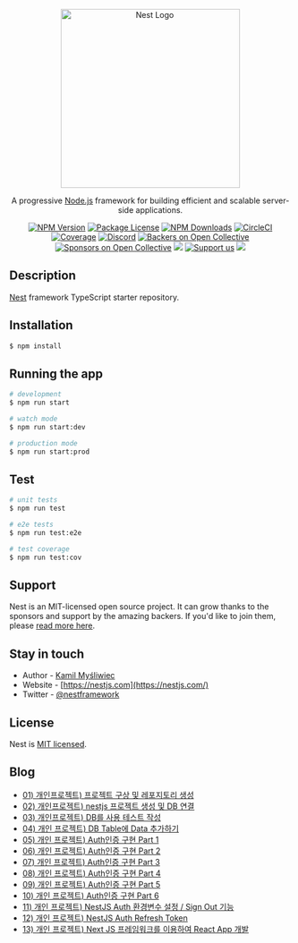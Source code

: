 <p align="center">
  <a href="http://nestjs.com/" target="blank"><img src="https://nestjs.com/img/logo_text.svg" width="320" alt="Nest Logo" /></a>
</p>

[circleci-image]: https://img.shields.io/circleci/build/github/nestjs/nest/master?token=abc123def456
[circleci-url]: https://circleci.com/gh/nestjs/nest

  <p align="center">A progressive <a href="http://nodejs.org" target="_blank">Node.js</a> framework for building efficient and scalable server-side applications.</p>
    <p align="center">
<a href="https://www.npmjs.com/~nestjscore" target="_blank"><img src="https://img.shields.io/npm/v/@nestjs/core.svg" alt="NPM Version" /></a>
<a href="https://www.npmjs.com/~nestjscore" target="_blank"><img src="https://img.shields.io/npm/l/@nestjs/core.svg" alt="Package License" /></a>
<a href="https://www.npmjs.com/~nestjscore" target="_blank"><img src="https://img.shields.io/npm/dm/@nestjs/common.svg" alt="NPM Downloads" /></a>
<a href="https://circleci.com/gh/nestjs/nest" target="_blank"><img src="https://img.shields.io/circleci/build/github/nestjs/nest/master" alt="CircleCI" /></a>
<a href="https://coveralls.io/github/nestjs/nest?branch=master" target="_blank"><img src="https://coveralls.io/repos/github/nestjs/nest/badge.svg?branch=master#9" alt="Coverage" /></a>
<a href="https://discord.gg/G7Qnnhy" target="_blank"><img src="https://img.shields.io/badge/discord-online-brightgreen.svg" alt="Discord"/></a>
<a href="https://opencollective.com/nest#backer" target="_blank"><img src="https://opencollective.com/nest/backers/badge.svg" alt="Backers on Open Collective" /></a>
<a href="https://opencollective.com/nest#sponsor" target="_blank"><img src="https://opencollective.com/nest/sponsors/badge.svg" alt="Sponsors on Open Collective" /></a>
  <a href="https://paypal.me/kamilmysliwiec" target="_blank"><img src="https://img.shields.io/badge/Donate-PayPal-ff3f59.svg"/></a>
    <a href="https://opencollective.com/nest#sponsor"  target="_blank"><img src="https://img.shields.io/badge/Support%20us-Open%20Collective-41B883.svg" alt="Support us"></a>
  <a href="https://twitter.com/nestframework" target="_blank"><img src="https://img.shields.io/twitter/follow/nestframework.svg?style=social&label=Follow"></a>
</p>
  <!--[![Backers on Open Collective](https://opencollective.com/nest/backers/badge.svg)](https://opencollective.com/nest#backer)
  [![Sponsors on Open Collective](https://opencollective.com/nest/sponsors/badge.svg)](https://opencollective.com/nest#sponsor)-->

## Description

[Nest](https://github.com/nestjs/nest) framework TypeScript starter repository.

## Installation

```bash
$ npm install
```

## Running the app

```bash
# development
$ npm run start

# watch mode
$ npm run start:dev

# production mode
$ npm run start:prod
```

## Test

```bash
# unit tests
$ npm run test

# e2e tests
$ npm run test:e2e

# test coverage
$ npm run test:cov
```

## Support

Nest is an MIT-licensed open source project. It can grow thanks to the sponsors and support by the amazing backers. If you'd like to join them, please [read more here](https://docs.nestjs.com/support).

## Stay in touch

- Author - [Kamil Myśliwiec](https://kamilmysliwiec.com)
- Website - [https://nestjs.com](https://nestjs.com/)
- Twitter - [@nestframework](https://twitter.com/nestframework)

## License

Nest is [MIT licensed](LICENSE).

## Blog
- [01) 개인프로젝트) 프로젝트 구상 및 레포지토리 생성](https://velog.io/@algo2000/pj01-01)
- [02) 개인프로젝트) nestjs 프로젝트 생성 및 DB 연결](https://velog.io/@algo2000/pj01-02)
- [03) 개인프로젝트) DB를 사용 테스트 작성](https://velog.io/@algo2000/pj01-03)
- [04) 개인 프로젝트) DB Table에 Data 추가하기](https://velog.io/@algo2000/pj01-04)
- [05) 개인 프로젝트) Auth인증 구현 Part 1](https://velog.io/@algo2000/pj01-05)
- [06) 개인 프로젝트) Auth인증 구현 Part 2](https://velog.io/@algo2000/pj01-06)
- [07) 개인 프로젝트) Auth인증 구현 Part 3](https://velog.io/@algo2000/pj01-07)
- [08) 개인 프로젝트) Auth인증 구현 Part 4](https://velog.io/@algo2000/pj01-08)
- [09) 개인 프로젝트) Auth인증 구현 Part 5](https://velog.io/@algo2000/pj01-09)
- [10) 개인 프로젝트) Auth인증 구현 Part 6](https://velog.io/@algo2000/pj01-10)
- [11) 개인 프로젝트) NestJS Auth 환경변수 설정 / Sign Out 기능](https://velog.io/@algo2000/pj01-11)
- [12) 개인 프로젝트) NestJS Auth Refresh Token](https://velog.io/@algo2000/pj01-12)
- [13) 개인 프로젝트) Next JS 프레임워크를 이용하여 React App 개발](https://velog.io/@algo2000/pj01-13)